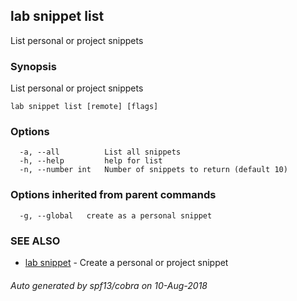 ## lab snippet list

List personal or project snippets

### Synopsis

List personal or project snippets

```
lab snippet list [remote] [flags]
```

### Options

```
  -a, --all          List all snippets
  -h, --help         help for list
  -n, --number int   Number of snippets to return (default 10)
```

### Options inherited from parent commands

```
  -g, --global   create as a personal snippet
```

### SEE ALSO

* [lab snippet](lab_snippet.md)	 - Create a personal or project snippet

###### Auto generated by spf13/cobra on 10-Aug-2018
